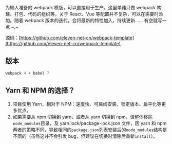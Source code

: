 为懒人准备的 webpack 模版，可以直接用于生产。这里单纯只做 webpack 构建、打包、代码的组织等，关于 React、Vue 等配置并不复杂，可以在需要时添加。随着 webpack 版本的迭代，会将最新的特性加入，持续更新...... 有空就写一点 ~,~

源码：[https://github.com/eleven-net-cn/webpack-template](https://github.com/eleven-net-cn/webpack-template)

## 版本

```js
webpack 4 + babel 7
```

## Yarn 和 NPM 的选择？

1. 项目使用 Yarn，相对于 NPM：速度快、可离线安装、锁定版本、扁平化等更多优点。
2. 如果需要从 npm 切换到 yarn，或者从 yarn 切换到 npm，请整体移除`node_modules`目录，及 yarn.lock/package-lock.json 文件，因 yarn 和 npm 两者的策略不同，导致相同的`package.json`列表安装后的`node_modules`结构是不同的（虽然这并不会引发 bug，但建议在切换时清除后重新`install`）。
